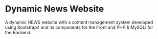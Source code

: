 # Dynamic News Website
A dynamic NEWS website with a content management system developed using Bootstrap4 and its components for the Front and PHP & MySQLi for the Backend.
